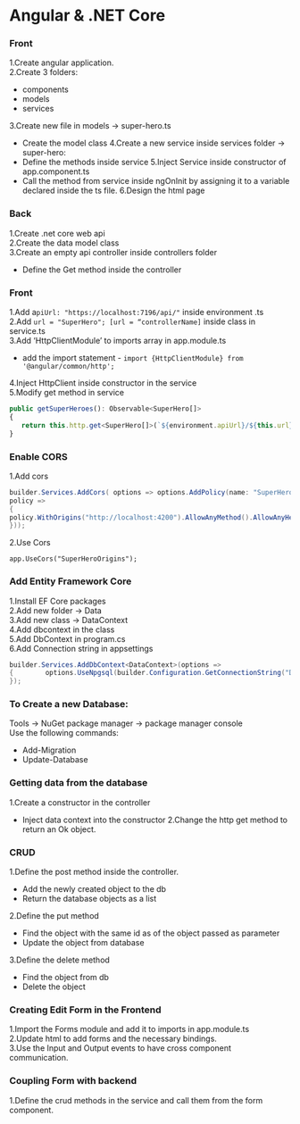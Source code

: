 # Angular & .NET Core

### Front

1.Create angular application.  
2.Create 3 folders:  
* components  
* models  
* services

   
3.Create new file in models -> super-hero.ts  
* Create the model class
4.Create a new service inside services folder -> super-hero:  
* Define the methods inside service
5.Inject Service inside constructor of app.component.ts  
* Call the method from service inside ngOnInit by assigning it to a variable declared inside the ts file.
6.Design the html page  

### Back

1.Create .net core web api  
2.Create the data model class  
3.Create an empty api controller inside controllers folder  
* Define the Get method inside the controller

### Front

1.Add  a`piUrl: "https://localhost:7196/api/"` inside environment .ts  
2.Add  `url = "SuperHero"; [url = “controllerName]` inside class in service.ts  
3.Add ‘HttpClientModule’ to imports array in app.module.ts   
* add the import statement - `import {HttpClientModule} from '@angular/common/http';`
 
4.Inject HttpClient inside constructor in the service  
5.Modify get method in service  

```ts
public getSuperHeroes(): Observable<SuperHero[]>
{
   return this.http.get<SuperHero[]>(`${environment.apiUrl}/${this.url}`); 
}

```
 

### Enable CORS

1.Add cors  

```cs
builder.Services.AddCors( options => options.AddPolicy(name: "SuperHeroOrigins",
policy =>
{
policy.WithOrigins("http://localhost:4200").AllowAnyMethod().AllowAnyHeader();
}));
```

2.Use Cors  

`app.UseCors("SuperHeroOrigins");`

### Add Entity Framework Core

1.Install EF Core packages  
2.Add new folder -> Data  
3.Add new class  -> DataContext  
4.Add dbcontext in the class  
5.Add DbContext in program.cs  
6.Add Connection string in appsettings  
```cs
builder.Services.AddDbContext<DataContext>(options =>
{	     options.UseNpgsql(builder.Configuration.GetConnectionString("DefaultConnection"));
}); 
```

### To Create a new Database:
Tools -> NuGet package manager -> package manager console  
Use the following commands:  
* Add-Migration
* Update-Database

### Getting data from the database
1.Create a constructor in the controller  
* Inject data context into the constructor
2.Change the http get method to return an Ok object.

### CRUD

1.Define the post method inside the controller.  
* Add the newly created object to the db
* Return the database objects as a list


2.Define the put method  
* Find the object with the same id as of the object passed as parameter
* Update the object from database

3.Define the delete method
* Find the object from db
* Delete the object

### Creating Edit Form in the Frontend

1.Import the Forms module and add it to imports in app.module.ts  
2.Update html to add forms and the necessary bindings.  
3.Use the Input and Output events to have cross component communication.  

### Coupling Form with backend

1.Define the crud methods in the service and call them from the form component.
